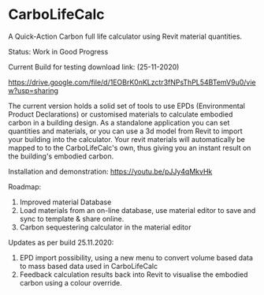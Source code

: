 # CarboLifeCalc
A Quick-Action Carbon full life calculator using Revit material quantities.

Status: Work in Good Progress

Current Build for testing download link: (25-11-2020)

https://drive.google.com/file/d/1EOBrK0nKLzctr3fNPsThPL54BTemV9u0/view?usp=sharing

The current version holds a solid set of tools to use EPDs (Environmental Product Declarations) or customised materials to calculate embodied carbon in a building design. 
As a standalone application you can set quantities and materials,  or you can use a 3d model from Revit to import your building into the calculator. Your revit materials will automatically be mapped to to the CarboLifeCalc's own, thus giving you an instant result on the building's embodied carbon.

Installation and demonstration:
https://youtu.be/pJJy4qMkvHk

Roadmap:

1. Improved material Database
2. Load materials from an on-line database, use material editor to save and sync to template & share online.
3. Carbon sequestering calculator in the material editor

Updates as per build 25.11.2020:

1. EPD import possibility, using a new menu to convert volume based data to mass based data used in CarboLifeCalc
2. Feedback calculation results back into Revit to visualise the embodied carbon using a colour override.
